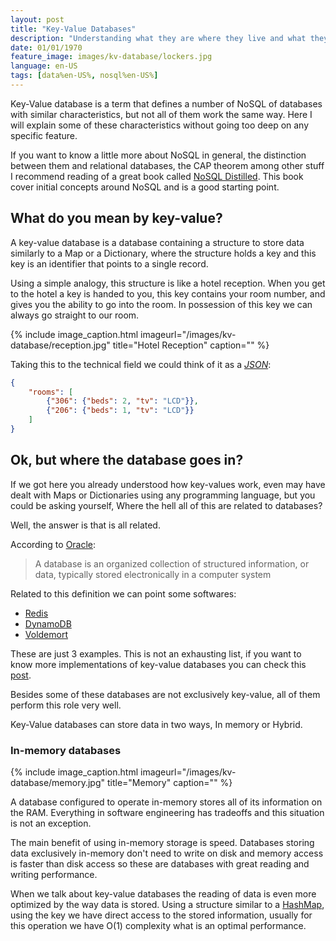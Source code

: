 ```yaml
---
layout: post
title: "Key-Value Databases"
description: "Understanding what they are where they live and what they feed on"
date: 01/01/1970
feature_image: images/kv-database/lockers.jpg
language: en-US
tags: [data%en-US%, nosql%en-US%]
---
```


Key-Value database is a term that defines a number of NoSQL of databases with similar characteristics, but not all of them work the same way. Here I will explain some of these characteristics without going too deep on any specific feature.

<!--more-->

If you want to know a little more about NoSQL in general, the distinction between them and relational databases, the CAP theorem among other stuff I recommend reading of a great book called [NoSQL Distilled](https://www.amazon.com/NoSQL-Distilled-Emerging-Polyglot-Persistence-ebook/dp/B0090J3SYW/ref=tmm_kin_swatch_0?_encoding=UTF8&qid=&sr=). This book cover initial concepts around NoSQL and is a good starting point.

## What do you mean by key-value?

A key-value database is a database containing a structure to store data similarly to a Map or a Dictionary, where the structure holds a key and this key is an identifier that points to a single record.

Using a simple analogy, this structure is like a hotel reception. When you get to the hotel a key is handed to you, this key contains your room number, and gives you the ability to go into the room. In possession of this key we can always go straight to our room.

{% include image_caption.html imageurl="/images/kv-database/reception.jpg" title="Hotel Reception" caption="" %}

Taking this to the technical field we could think of it as a *[JSON](https://wikipedia.org/wiki/JSON)*:

```json
{
    "rooms": [
        {"306": {"beds": 2, "tv": "LCD"}},
        {"206": {"beds": 1, "tv": "LCD"}}
    ]
}
```

## Ok, but where the database goes in?

If we got here you already understood how key-values work, even may have dealt with Maps or Dictionaries using any programming language, but you could be asking yourself, Where the hell all of this are related to databases?

Well, the answer is that is all related.

According to [Oracle](https://www.oracle.com/database/what-is-database/):

>A database is an organized collection of structured information, or data, typically stored electronically in a computer system

Related to this definition we can point some softwares:

- [Redis](https://redis.io)
- [DynamoDB](https://aws.amazon.com/dynamodb/)
- [Voldemort](https://www.project-voldemort.com/voldemort/)

These are just 3 examples. This is not an exhausting list, if you want to know more implementations of key-value databases you can check this [post](https://en.wikipedia.org/wiki/Key–value_database).

Besides some of these databases are not exclusively key-value, all of them perform this role very well.

Key-Value databases can store data in two ways, In memory or Hybrid.

### In-memory databases

{% include image_caption.html imageurl="/images/kv-database/memory.jpg" title="Memory" caption="" %}

A database configured to operate in-memory stores all of its information on the RAM. Everything in software engineering has tradeoffs and this situation is not an exception.

The main benefit of using in-memory storage is speed. Databases storing data exclusively in-memory don't need to write on disk and memory access is faster than disk access so these are databases with great reading and writing performance.

When we talk about key-value databases the reading of data is even more optimized by the way data is stored. Using a structure similar to a [HashMap](https://www.w3schools.com/java/java_hashmap.asp), using the key we have direct access to the stored information, usually for this operation we have O(1) complexity what is an optimal performance.

